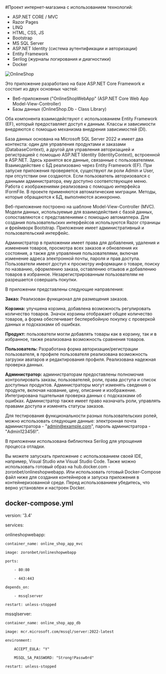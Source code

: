 #Проект интернет-магазина с использованием технологий:
<ul>
<li>ASP.NET CORE / MVC</li>
<li>Razor Pages</li>
<li>LINQ</li>
<li>HTML, CSS, JS</li>
<li>Bootstrap</li>
<li>MS SQL Server</li>
<li>ASP.NET Identity (система аутентификации и авторизации)</li>
<li>Entity Framework</li>
<li>Serilog (журналы логирования и диагностики)</li>
<li>Docker</li>
</ul>

![OnlineShop](https://github.com/Zoron87/OnlineShopWebApp/assets/29422098/71ec85f5-b59d-4a06-aabb-49c355338302)

Это приложение разработано на базе ASP.NET Core Framework и состоит из двух основных частей: 
<ul>
<li>Веб-приложения ("OnlineShopWebApp" (ASP.NET Core Web App Model-View-Controller)</li>
<li>Базы данных (OnlineShop.Db - Class Library)</li>
</ul>
Оба компонента взаимодействуют с использованием Entity Framework (EF), который предоставляет доступ к данным. Классы и зависимости внедряются с помощью механизма внедрения зависимостей (DI).

База данных основана на Microsoft SQL Server 2022 и имеет два контекста: один для управления продуктами и заказами (DatabaseContext), а другой для управления авторизацией и регистрацией с помощью ASP.NET Identity (IdentityContext), встроенной в ASP.NET. Здесь хранятся все данные, связанные с пользователями. Взаимодействие с БД реализовано через Entity Framework (EF). При запуске приложения проверяется, существуют ли роли Admin и User, при отсутствии они создаются. Если пользователь авторизовался с данными администратора, ему доступно соответствующее меню. Работа с изображениями реализована с помощью интерфейса IFormFile. В проекте применяются автоматические миграции. Методы, которые обращаются к БД, выполняются асинхронно.

Веб-приложение построено на шаблоне Model-View-Controller (MVC). Модели данных, используемые для взаимодействия с базой данных, сопоставляются с представлениями с помощью автомаппера. Для создания пользовательских интерфейсов используются Razor страницы и фреймворк Bootstrap. Приложение имеет административный и пользовательский интерфейс.

Администратор в приложении имеет права для добавления, удаления и изменения товаров, просмотра всех заказов и обновления их состояния, а также для управления пользователями, включая изменение адреса электронной почты, пароля и прав доступа. Пользователи имеют доступ к просмотру информации о товаре, поиску по названию, оформлению заказа, оставлению отзывов и добавлению товаров в избранное. Незарегистрированным пользователям не разрешается совершать покупки.

В приложении представлены следующие направления:

**Заказ:** Реализован функционал для размещения заказов.

**Корзина:** улучшена корзина, добавлена ​​возможность регулировать количество товаров. Значок корзины отображает общее количество товаров, а форма обеспечивает бесперебойную покупку с проверкой данных и подсказками об ошибках.

**Продукт:** пользователи могли добавлять товары как в корзину, так и в избранное, также реализована возможность сравнения товаров.

**Пользователь:** Разработана форма авторизации/регистрации пользователя, в профиле пользователя реализована возможность загрузки аватаров и редактирования профиля. Реализована надежная проверка данных.

**Администратор:** администраторам предоставлены полномочия контролировать заказы, пользователей, роли, права доступа и список доступных продуктов. Администраторы могут изменять сведения о продукте, включая название, цену, описание и изображение. Интегрирована тщательная проверка данных с подсказками об ошибках. Администратор также имеет право назначать роли, управлять правами доступа и изменять статусы заказов.

Для тестирования функциональности разных пользовательских ролей, можно использовать следующие данные: электронная почта администратора - "admin@example.com", пароль администратора - "Admin123456!".

В приложении использована библиотека Serilog для упрощения процесса отладки.

Вы можете запускать приложение с использованием своей IDE, например, Visual Studio или Visual Studio Code. Также можно использовать готовый образ на hub.docker.com - zoronbet/onlineshopwebapp. Или использовать готовый Docker-Compose файл ниже для создания контейнеров и запуска приложения в контейнеризованной среде. Перед использованием убедитесь, что верно установлен и настроен Docker.

docker-compose.yml
----------------------------------------------------------------------------------
version: '3.4'

services:

  onlineshopwebapp:
  
    container_name: online_shop_app_mvc
    
    image: zoronbet/onlineshopwebapp
    
    ports:
    
        - 80:80
        
        - 443:443
        
    depends_on:
    
        - mssqlserver
        
    restart: unless-stopped
    
    
  mssqlserver:
  
    container_name: online_shop_app_db
    
    image: mcr.microsoft.com/mssql/server:2022-latest
    
    environment:
    
        ACCEPT_EULA: "Y"
        
        MSSQL_SA_PASSWORD: "Strong!Passw0rd"
        
    restart: unless-stopped
